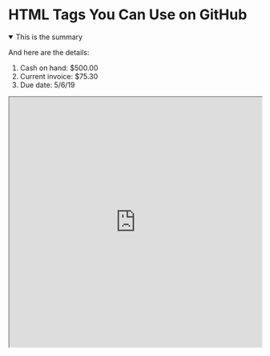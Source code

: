 HTML Tags You Can Use on GitHub
===============================

<details open>
  <summary>This is the summary</summary>
  <p>And here are the details:</p>
  <ol>
    <li>Cash on hand: $500.00</li>
    <li>Current invoice: $75.30</li>
    <li>Due date: 5/6/19</li>
  </ol>
</details>


<iframe width="100%" height="500" src="https://github.com/Tikhon-Radkevich/PlotlyGraphs/GoogleColab/SimpleGraph.html"></iframe>
